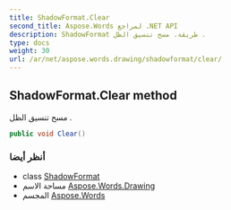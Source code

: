 ```yaml
---
title: ShadowFormat.Clear
second_title: Aspose.Words لمراجع .NET API
description: ShadowFormat طريقة. مسح تنسيق الظل .
type: docs
weight: 30
url: /ar/net/aspose.words.drawing/shadowformat/clear/
---
```

## ShadowFormat.Clear method

مسح تنسيق الظل .

```csharp
public void Clear()
```

### أنظر أيضا

* class [ShadowFormat](../)
* مساحة الاسم [Aspose.Words.Drawing](../../shadowformat/)
* المجسم [Aspose.Words](../../../)


